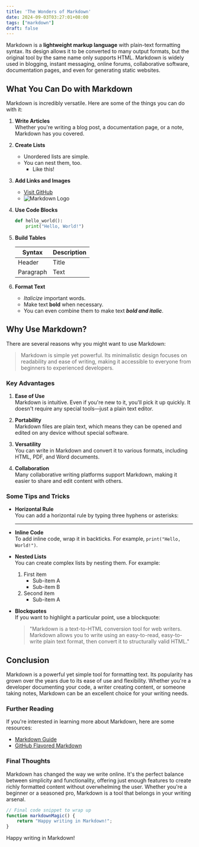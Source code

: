 ```yaml
---
title: 'The Wonders of Markdown'
date: 2024-09-03T03:27:01+08:00
tags: ["markdown"]
draft: false
---
```


Markdown is a **lightweight markup language** with plain-text formatting syntax. Its design allows it to be converted to many output formats, but the original tool by the same name only supports HTML. Markdown is widely used in blogging, instant messaging, online forums, collaborative software, documentation pages, and even for generating static websites.

## What You Can Do with Markdown

Markdown is incredibly versatile. Here are some of the things you can do with it:

1. **Write Articles**  
   Whether you're writing a blog post, a documentation page, or a note, Markdown has you covered.
   
2. **Create Lists**
   - Unordered lists are simple.
   - You can nest them, too.
     - Like this!
   
3. **Add Links and Images**
   - [Visit GitHub](https://github.com)
   - ![Markdown Logo](https://upload.wikimedia.org/wikipedia/commons/4/48/Markdown-mark.svg)
   
4. **Use Code Blocks**
   ```python
   def hello_world():
       print("Hello, World!")
   ```

5. **Build Tables**

   | Syntax      | Description |
   | ----------- | ----------- |
   | Header      | Title       |
   | Paragraph   | Text        |

6. **Format Text**
   - _Italicize_ important words.
   - Make text **bold** when necessary.
   - You can even combine them to make text ***bold and italic***.

## Why Use Markdown?

There are several reasons why you might want to use Markdown:

> Markdown is simple yet powerful. Its minimalistic design focuses on readability and ease of writing, making it accessible to everyone from beginners to experienced developers.

### Key Advantages

1. **Ease of Use**  
   Markdown is intuitive. Even if you're new to it, you'll pick it up quickly. It doesn't require any special tools—just a plain text editor.

2. **Portability**  
   Markdown files are plain text, which means they can be opened and edited on any device without special software.

3. **Versatility**  
   You can write in Markdown and convert it to various formats, including HTML, PDF, and Word documents.

4. **Collaboration**  
   Many collaborative writing platforms support Markdown, making it easier to share and edit content with others.

### Some Tips and Tricks

- **Horizontal Rule**  
  You can add a horizontal rule by typing three hyphens or asterisks:
  
  ---
  
- **Inline Code**  
  To add inline code, wrap it in backticks. For example, `print("Hello, World!")`.

- **Nested Lists**  
  You can create complex lists by nesting them. For example:

  1. First item
     - Sub-item A
     - Sub-item B
  2. Second item
     - Sub-item A

- **Blockquotes**  
  If you want to highlight a particular point, use a blockquote:
  
  > "Markdown is a text-to-HTML conversion tool for web writers. Markdown allows you to write using an easy-to-read, easy-to-write plain text format, then convert it to structurally valid HTML."

## Conclusion

Markdown is a powerful yet simple tool for formatting text. Its popularity has grown over the years due to its ease of use and flexibility. Whether you're a developer documenting your code, a writer creating content, or someone taking notes, Markdown can be an excellent choice for your writing needs.

### Further Reading

If you're interested in learning more about Markdown, here are some resources:

- [Markdown Guide](https://www.markdownguide.org)
- [GitHub Flavored Markdown](https://guides.github.com/features/mastering-markdown/)

### Final Thoughts

Markdown has changed the way we write online. It's the perfect balance between simplicity and functionality, offering just enough features to create richly formatted content without overwhelming the user. Whether you're a beginner or a seasoned pro, Markdown is a tool that belongs in your writing arsenal.

```javascript
// Final code snippet to wrap up
function markdownMagic() {
    return "Happy writing in Markdown!";
}
```

Happy writing in Markdown!
